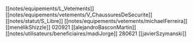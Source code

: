 [[notes/equipements/L_Vetements]] [[notes/equipements/vetements/V_ChaussuresDeSecurite]] [[notes/statut/S_Libre]]
[[notes/equipements/vetements/michaelFerreira]]
[[menélikShizzle]]
020921 [[alejandroBasconMartin]]
[[notes/utilisateurs/beneficiaires/madiJorge]]
280621 [[javierSzymanski]]